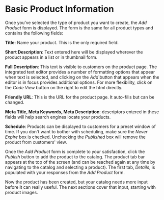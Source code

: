# Basic Product Information

Once you've selected the type of product you want to create, the *Add Product*
form is displayed. The form is the same for all product types and contains the
following fields:

**Title**: Name your product. This is the only required field.

**Short Description**: Text entered here will be displayed wherever the product
appears in a list or in thumbnail form. 

**Full Description**: This text is visible to customers on the product page. The
integrated text editor provides a number of formatting options that appear when
text is selected, and clicking on the *Add* button that appears when the editor
is in focus provides additional options. For more flexibility, click on the
*Code View* button on the right to edit the html directly.

**Friendly URL**: This is the URL for the product page. It auto-fills but can be
changed.

**Meta Title, Meta Keywords, Meta Description**: descriptors entered in these
fields will help search engines locate your products. 

**Schedule**: Products can be displayed to customers for a preset window of
time. If you don't want to bother with scheduling, make sure the *Never
Expire* box is checked. Unchecking the *Published* box will remove the product
from customers' view.

Once the *Add Product* form is complete to your satisfaction, click the
*Publish* button to add the product to the catalog. The product tab bar appears
at the top of the screen (and can be reached again at any time by navigating to
the catalog and selecting a product). The first tab, *Details*, is populated
with your responses from the *Add Product* form.

Now the product has been created, but your catalog needs more input before it
can really useful. The next sections cover that input, starting with product
images.
